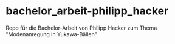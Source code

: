 # bachelor_arbeit-philipp_hacker
Repo für die Bachelor-Arbeit von Philipp Hacker zum Thema "Modenanregung in Yukawa-Bällen"
